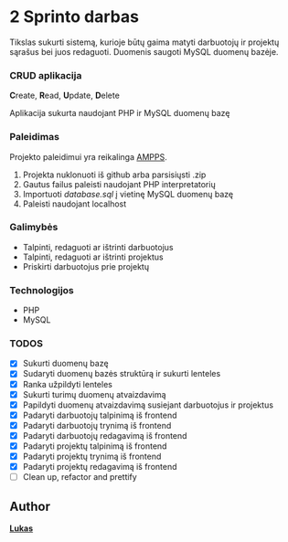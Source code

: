 # 2 Sprinto darbas

Tikslas sukurti sistemą, kurioje būtų gaima matyti darbuotojų ir projektų sąrašus bei juos redaguoti. Duomenis saugoti MySQL duomenų bazėje.

### CRUD aplikacija

**C**reate, **R**ead, **U**pdate, **D**elete

Aplikacija sukurta naudojant PHP ir MySQL duomenų bazę

### Paleidimas

Projekto paleidimui yra reikalinga [AMPPS](https://ampps.com/).

1. Projekta nuklonuoti iš github arba parsisiųsti .zip
2. Gautus failus paleisti naudojant PHP interpretatorių
3. Importuoti _database.sql_ į vietinę MySQL duomenų bazę
4. Paleisti naudojant localhost

### Galimybės

- Talpinti, redaguoti ar ištrinti darbuotojus
- Talpinti, redaguoti ar ištrinti projektus
- Priskirti darbuotojus prie projektų

### Technologijos

- PHP
- MySQL

### TODOS

- [x] Sukurti duomenų bazę
- [x] Sudaryti duomenų bazės struktūrą ir sukurti lenteles
- [x] Ranka užpildyti lenteles
- [x] Sukurti turimų duomenų atvaizdavimą
- [x] Papildyti duomenų atvaizdavimą susiejant darbuotojus ir projektus
- [x] Padaryti darbuotojų talpinimą iš frontend
- [x] Padaryti darbuotojų trynimą iš frontend
- [x] Padaryti darbuotojų redagavimą iš frontend
- [x] Padaryti projektų talpinimą iš frontend
- [x] Padaryti projektų trynimą iš frontend
- [x] Padaryti projektų redagavimą iš frontend
- [ ] Clean up, refactor and prettify

## Author

[**Lukas**](https://github.com/Lukasring)
